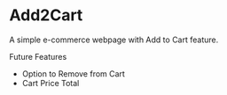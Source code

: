 # Add2Cart
A simple e-commerce webpage with Add to Cart feature.

Future Features
* Option to Remove from Cart
* Cart Price Total
